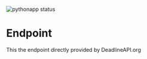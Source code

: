 ![pythonapp status](https://github.com/DeadlineAPI/Endpoint/actions/workflows/python-app.yml/badge.svg?event=push)

# Endpoint
This the endpoint directly provided by DeadlineAPI.org
